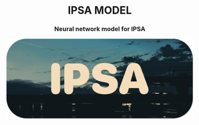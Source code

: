 <div align="center">

# IPSA MODEL
### Neural network model for IPSA

![](https://github.com/Nighty3098/InvestingAssistant/blob/main/header.png)

</div>
